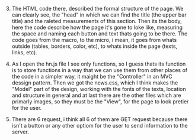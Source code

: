 3. The HTML code there, described the formal structure of the page. We can clearly see, the "head" in which we can find the title (the upper bar title) and the raleted measurements of this 
section. Then its the body, here the code describe how the page it's gone to loke like, measuring the space and naming each button and text thats going to be there. The code goes from the 
macro, to the micro, i mean, it goes from whats outside (tables, borders, color, etc), to whats inside the page (texts, links, etc).

4. As I open the hn.js file I see only functions, so I guess thats its function is to store functions in a way that we can use them from other places of the code in a simpler way, it 
maight be the "Controller" in an MVC dessign pattern. Then we got the news.css, which I think makes the "Model" part of the design, working with the fonts of the texts, location and 
structure in general and at last there are the other files which are primarly images, so they must be the "View", for the page to look pretier for the user.

5. There are 6 request, i think all 6 of them are GET request because there isn't a button or any other optiom for the user to send information to the server.
